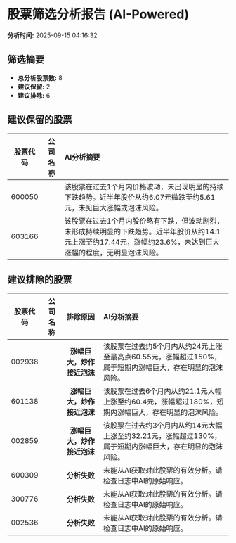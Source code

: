# 股票筛选分析报告 (AI-Powered)

**分析时间:** 2025-09-15 04:16:32

## 筛选摘要

- **总分析股票数:** 8
- **建议保留:** 2
- **建议排除:** 6

## 建议保留的股票

| 股票代码 | 公司名称 | AI分析摘要 |
|:---:|:---:|:---|
| 600050 |  | 该股票在过去1个月内价格波动，未出现明显的持续下跌趋势。近半年股价从约6.07元微跌至约5.61元，未见巨大涨幅或泡沫风险。 |
| 603166 |  | 该股票在过去1个月内股价略有下跌，但波动剧烈，未形成持续明显的下跌趋势。近半年股价从约14.1元上涨至约17.44元，涨幅约23.6%，未达到巨大涨幅的程度，无明显泡沫风险。 |

## 建议排除的股票

| 股票代码 | 公司名称 | 排除原因 | AI分析摘要 |
|:---:|:---:|:---:|:---|
| 002938 |  | **涨幅巨大，炒作接近泡沫** | 该股票在过去约5个月内从约24元上涨至最高点60.55元，涨幅超过150%，属于短期内涨幅巨大，存在明显的泡沫风险。 |
| 601138 |  | **涨幅巨大，炒作接近泡沫** | 该股票在过去6个月内从约21.1元大幅上涨至约60.4元，涨幅超过180%，短期内涨幅巨大，存在明显的泡沫风险。 |
| 002859 |  | **涨幅巨大，炒作接近泡沫** | 该股票在过去约3个月内从约14元大幅上涨至约32.21元，涨幅超过130%，属于短期内涨幅巨大，存在明显的泡沫风险。 |
| 600309 |  | **分析失败** | 未能从AI获取对此股票的有效分析。请检查日志中AI的原始响应。 |
| 300776 |  | **分析失败** | 未能从AI获取对此股票的有效分析。请检查日志中AI的原始响应。 |
| 002536 |  | **分析失败** | 未能从AI获取对此股票的有效分析。请检查日志中AI的原始响应。 |
